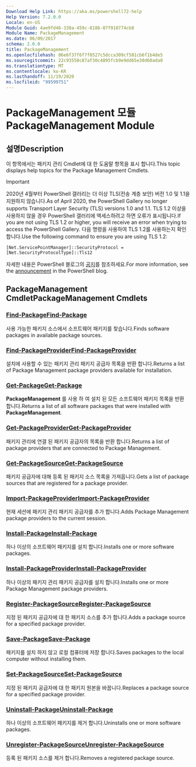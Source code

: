 ```yaml
---
Download Help Link: https://aka.ms/powershell72-help
Help Version: 7.2.0.0
Locale: en-US
Module Guid: 4ae9fd46-338a-459c-8186-07f910774cb8
Module Name: PackageManagement
ms.date: 06/09/2017
schema: 2.0.0
title: PackageManagement
ms.openlocfilehash: 86e6f37f6f7f0527c5dcca309cf581cb6f1b4de5
ms.sourcegitcommit: 22c93550c87af30c4895fcb9e9dd65e30d60ada0
ms.translationtype: MT
ms.contentlocale: ko-KR
ms.lasthandoff: 11/19/2020
ms.locfileid: "99599751"
---
```

# <span data-ttu-id="4bc99-102">PackageManagement 모듈</span><span class="sxs-lookup"><span data-stu-id="4bc99-102">PackageManagement Module</span></span>

## <span data-ttu-id="4bc99-103">설명</span><span class="sxs-lookup"><span data-stu-id="4bc99-103">Description</span></span>

<span data-ttu-id="4bc99-104">이 항목에서는 패키지 관리 Cmdlet에 대 한 도움말 항목을 표시 합니다.</span><span class="sxs-lookup"><span data-stu-id="4bc99-104">This topic displays help topics for the Package Management Cmdlets.</span></span>

> [!IMPORTANT]
> <span data-ttu-id="4bc99-105">2020년 4월부터 PowerShell 갤러리는 더 이상 TLS(전송 계층 보안) 버전 1.0 및 1.1을 지원하지 않습니다.</span><span class="sxs-lookup"><span data-stu-id="4bc99-105">As of April 2020, the PowerShell Gallery no longer supports Transport Layer Security (TLS) versions 1.0 and 1.1.</span></span> <span data-ttu-id="4bc99-106">TLS 1.2 이상을 사용하지 않을 경우 PowerShell 갤러리에 액세스하려고 하면 오류가 표시됩니다.</span><span class="sxs-lookup"><span data-stu-id="4bc99-106">If you are not using TLS 1.2 or higher, you will receive an error when trying to access the PowerShell Gallery.</span></span> <span data-ttu-id="4bc99-107">다음 명령을 사용하여 TLS 1.2를 사용하는지 확인합니다.</span><span class="sxs-lookup"><span data-stu-id="4bc99-107">Use the following command to ensure you are using TLS 1.2:</span></span>
>
> `[Net.ServicePointManager]::SecurityProtocol = [Net.SecurityProtocolType]::Tls12`
>
> <span data-ttu-id="4bc99-108">자세한 내용은 PowerShell 블로그의 [공지](https://devblogs.microsoft.com/powershell/powershell-gallery-tls-support/)를 참조하세요.</span><span class="sxs-lookup"><span data-stu-id="4bc99-108">For more information, see the [announcement](https://devblogs.microsoft.com/powershell/powershell-gallery-tls-support/) in the PowerShell blog.</span></span>

## <span data-ttu-id="4bc99-109">PackageManagement Cmdlet</span><span class="sxs-lookup"><span data-stu-id="4bc99-109">PackageManagement Cmdlets</span></span>

### [<span data-ttu-id="4bc99-110">Find-Package</span><span class="sxs-lookup"><span data-stu-id="4bc99-110">Find-Package</span></span>](Find-Package.md)
<span data-ttu-id="4bc99-111">사용 가능한 패키지 소스에서 소프트웨어 패키지를 찾습니다.</span><span class="sxs-lookup"><span data-stu-id="4bc99-111">Finds software packages in available package sources.</span></span>

### [<span data-ttu-id="4bc99-112">Find-PackageProvider</span><span class="sxs-lookup"><span data-stu-id="4bc99-112">Find-PackageProvider</span></span>](Find-PackageProvider.md)
<span data-ttu-id="4bc99-113">설치에 사용할 수 있는 패키지 관리 패키지 공급자 목록을 반환 합니다.</span><span class="sxs-lookup"><span data-stu-id="4bc99-113">Returns a list of Package Management package providers available for installation.</span></span>

### [<span data-ttu-id="4bc99-114">Get-Package</span><span class="sxs-lookup"><span data-stu-id="4bc99-114">Get-Package</span></span>](Get-Package.md)
<span data-ttu-id="4bc99-115">**PackageManagement** 를 사용 하 여 설치 된 모든 소프트웨어 패키지 목록을 반환 합니다.</span><span class="sxs-lookup"><span data-stu-id="4bc99-115">Returns a list of all software packages that were installed with **PackageManagement**.</span></span>

### [<span data-ttu-id="4bc99-116">Get-PackageProvider</span><span class="sxs-lookup"><span data-stu-id="4bc99-116">Get-PackageProvider</span></span>](Get-PackageProvider.md)
<span data-ttu-id="4bc99-117">패키지 관리에 연결 된 패키지 공급자의 목록을 반환 합니다.</span><span class="sxs-lookup"><span data-stu-id="4bc99-117">Returns a list of package providers that are connected to Package Management.</span></span>

### [<span data-ttu-id="4bc99-118">Get-PackageSource</span><span class="sxs-lookup"><span data-stu-id="4bc99-118">Get-PackageSource</span></span>](Get-PackageSource.md)
<span data-ttu-id="4bc99-119">패키지 공급자에 대해 등록 된 패키지 소스 목록을 가져옵니다.</span><span class="sxs-lookup"><span data-stu-id="4bc99-119">Gets a list of package sources that are registered for a package provider.</span></span>

### [<span data-ttu-id="4bc99-120">Import-PackageProvider</span><span class="sxs-lookup"><span data-stu-id="4bc99-120">Import-PackageProvider</span></span>](Import-PackageProvider.md)
<span data-ttu-id="4bc99-121">현재 세션에 패키지 관리 패키지 공급자를 추가 합니다.</span><span class="sxs-lookup"><span data-stu-id="4bc99-121">Adds Package Management package providers to the current session.</span></span>

### [<span data-ttu-id="4bc99-122">Install-Package</span><span class="sxs-lookup"><span data-stu-id="4bc99-122">Install-Package</span></span>](Install-Package.md)
<span data-ttu-id="4bc99-123">하나 이상의 소프트웨어 패키지를 설치 합니다.</span><span class="sxs-lookup"><span data-stu-id="4bc99-123">Installs one or more software packages.</span></span>

### [<span data-ttu-id="4bc99-124">Install-PackageProvider</span><span class="sxs-lookup"><span data-stu-id="4bc99-124">Install-PackageProvider</span></span>](Install-PackageProvider.md)
<span data-ttu-id="4bc99-125">하나 이상의 패키지 관리 패키지 공급자를 설치 합니다.</span><span class="sxs-lookup"><span data-stu-id="4bc99-125">Installs one or more Package Management package providers.</span></span>

### [<span data-ttu-id="4bc99-126">Register-PackageSource</span><span class="sxs-lookup"><span data-stu-id="4bc99-126">Register-PackageSource</span></span>](Register-PackageSource.md)
<span data-ttu-id="4bc99-127">지정 된 패키지 공급자에 대 한 패키지 소스를 추가 합니다.</span><span class="sxs-lookup"><span data-stu-id="4bc99-127">Adds a package source for a specified package provider.</span></span>

### [<span data-ttu-id="4bc99-128">Save-Package</span><span class="sxs-lookup"><span data-stu-id="4bc99-128">Save-Package</span></span>](Save-Package.md)
<span data-ttu-id="4bc99-129">패키지를 설치 하지 않고 로컬 컴퓨터에 저장 합니다.</span><span class="sxs-lookup"><span data-stu-id="4bc99-129">Saves packages to the local computer without installing them.</span></span>

### [<span data-ttu-id="4bc99-130">Set-PackageSource</span><span class="sxs-lookup"><span data-stu-id="4bc99-130">Set-PackageSource</span></span>](Set-PackageSource.md)
<span data-ttu-id="4bc99-131">지정 된 패키지 공급자에 대 한 패키지 원본을 바꿉니다.</span><span class="sxs-lookup"><span data-stu-id="4bc99-131">Replaces a package source for a specified package provider.</span></span>

### [<span data-ttu-id="4bc99-132">Uninstall-Package</span><span class="sxs-lookup"><span data-stu-id="4bc99-132">Uninstall-Package</span></span>](Uninstall-Package.md)
<span data-ttu-id="4bc99-133">하나 이상의 소프트웨어 패키지를 제거 합니다.</span><span class="sxs-lookup"><span data-stu-id="4bc99-133">Uninstalls one or more software packages.</span></span>

### [<span data-ttu-id="4bc99-134">Unregister-PackageSource</span><span class="sxs-lookup"><span data-stu-id="4bc99-134">Unregister-PackageSource</span></span>](Unregister-PackageSource.md)
<span data-ttu-id="4bc99-135">등록 된 패키지 소스를 제거 합니다.</span><span class="sxs-lookup"><span data-stu-id="4bc99-135">Removes a registered package source.</span></span>
